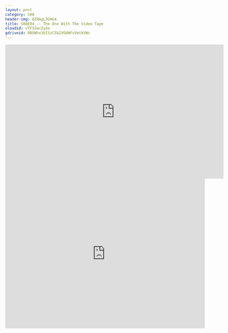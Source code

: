 ```yaml
---
layout: post 
category: S08 
header-img: QZHAgL3UAG4 
title: S08E04 -- The One With The Video Tape 
oloadid: vTF3ZwcZyeo 
gdriveid: 0B5Whx3bISzC5b2VGUWFvVmtXVWc 
--- 
```

<!--more--> 
<iframe src='https://openload.co/embed/vTF3ZwcZyeo/' width='700' height='430' frameborder='0' scrolling='no' allowfullscreen='allowfullscreen'></iframe> 
<iframe src='https://drive.google.com/file/d/0B5Whx3bISzC5b2VGUWFvVmtXVWc/preview' width='640' height='480' frameborder='0' scrolling='no' allowfullscreen='allowfullscreen'></iframe> 